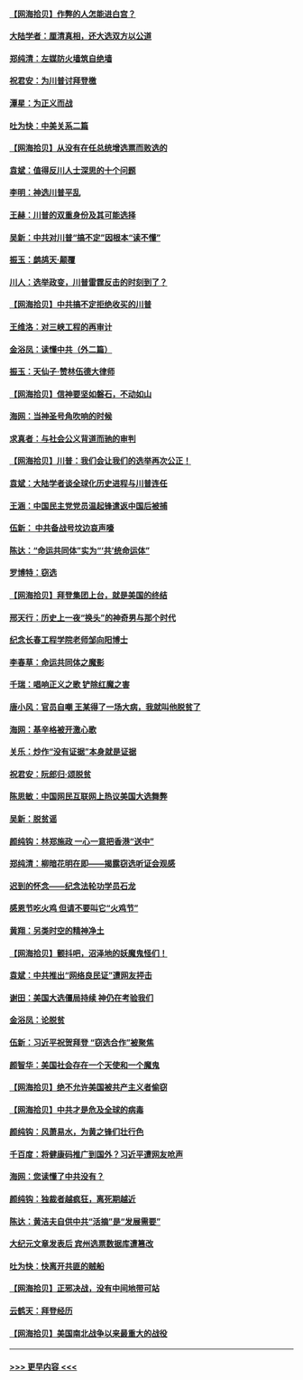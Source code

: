 #### [【网海拾贝】作弊的人怎能进白宫？](../pages/nsc993/n12603546.md?t=12091051) 
#### [大陆学者：厘清真相，还大选双方以公道](../pages/nsc993/n12603475.md?t=12091051) 
#### [郑纯清：左媒防火墙筑自绝墙](../pages/nsc993/n12602226.md?t=12091051) 
#### [祝君安：为川普讨拜登檄](../pages/nsc993/n12602199.md?t=12091051) 
#### [潭星：为正义而战](../pages/nsc993/n12600926.md?t=12091051) 
#### [吐为快：中美关系二篇](../pages/nsc993/n12600908.md?t=12091051) 
#### [【网海拾贝】从没有在任总统增选票而败选的](../pages/nsc993/n12600435.md?t=12091051) 
#### [袁斌：值得反川人士深思的十个问题](../pages/nsc993/n12600332.md?t=12091051) 
#### [李明：神选川普平乱](../pages/nsc993/n12599751.md?t=12091051) 
#### [王赫：川普的双重身份及其可能选择](../pages/nsc993/n12599723.md?t=12091051) 
#### [吴新：中共对川普“搞不定”因根本“读不懂”](../pages/nsc993/n12599502.md?t=12091051) 
#### [振玉：鹧鸪天‧颠覆](../pages/nsc993/n12599494.md?t=12091051) 
#### [川人：选举政变，川普雷霆反击的时刻到了？](../pages/nsc993/n12599291.md?t=12091051) 
#### [【网海拾贝】中共搞不定拒绝收买的川普](../pages/nsc993/n12598955.md?t=12091051) 
#### [王维洛：对三峡工程的再审计](../pages/nsc993/n12598436.md?t=12091051) 
#### [金浴凤：读懂中共（外二篇）](../pages/nsc993/n12597943.md?t=12091051) 
#### [振玉：天仙子‧赞林伍德大律师](../pages/nsc993/n12597929.md?t=12091051) 
#### [【网海拾贝】信神要坚如磐石，不动如山](../pages/nsc993/n12597901.md?t=12091051) 
#### [海网：当神圣号角吹响的时候](../pages/nsc993/n12595891.md?t=12091051) 
#### [求真者：与社会公义背道而驰的审判](../pages/nsc993/n12595868.md?t=12091051) 
#### [【网海拾贝】川普：我们会让我们的选举再次公正！](../pages/nsc993/n12594930.md?t=12091051) 
#### [袁斌：大陆学者谈全球化历史进程与川普连任](../pages/nsc993/n12594690.md?t=12091051) 
#### [王涵：中国民主党党员温起锋遣返中国后被捕](../pages/nsc993/n12594540.md?t=12091051) 
#### [伍新： 中共备战号坟边哀声嚎](../pages/nsc993/n12593086.md?t=12091051) 
#### [陈达：“命运共同体”实为“‘共’统命运体”](../pages/nsc993/n12590865.md?t=12091051) 
#### [罗博特：窃选](../pages/nsc993/n12590619.md?t=12091051) 
#### [【网海拾贝】拜登集团上台，就是美国的终结](../pages/nsc993/n12589725.md?t=12091051) 
#### [邢天行：历史上一夜“换头”的神奇男与那个时代](../pages/nsc993/n12589424.md?t=12091051) 
#### [纪念长春工程学院老师邹向阳博士](../pages/nsc993/n12585390.md?t=12091051) 
#### [李春草：命运共同体之魔影](../pages/nsc993/n12585026.md?t=12091051) 
#### [千瑞：唱响正义之歌 铲除红魔之害](../pages/nsc993/n12585002.md?t=12091051) 
#### [唐小风：官员自嘲 王某得了一场大病，我就叫他脱贫了](../pages/nsc993/n12584981.md?t=12091051) 
#### [海网：基辛格被开激心歌](../pages/nsc993/n12584946.md?t=12091051) 
#### [关乐：炒作“没有证据”本身就是证据](../pages/nsc993/n12583146.md?t=12091051) 
#### [祝君安：阮郎归‧颂脱贫](../pages/nsc993/n12583119.md?t=12091051) 
#### [陈思敏：中国网民互联网上热议美国大选舞弊](../pages/nsc993/n12582845.md?t=12091051) 
#### [吴新：脱贫谣](../pages/nsc993/n12580839.md?t=12091051) 
#### [颜纯钩：林郑施政 一心一意把香港“送中”](../pages/nsc993/n12580805.md?t=12091051) 
#### [郑纯清：柳暗花明在即——揭露窃选听证会观感](../pages/nsc993/n12580795.md?t=12091051) 
#### [迟到的怀念——纪念法轮功学员石龙](../pages/nsc993/n12580245.md?t=12091051) 
#### [感恩节吃火鸡  但请不要叫它“火鸡节”](../pages/nsc993/n12580252.md?t=12091051) 
#### [黄翔：另类时空的精神净土](../pages/nsc993/n12578638.md?t=12091051) 
#### [【网海拾贝】颤抖吧，沼泽地的妖魔鬼怪们！](../pages/nsc993/n12578552.md?t=12091051) 
#### [袁斌：中共推出“网络良民证”遭网友抨击](../pages/nsc993/n12578511.md?t=12091051) 
#### [谢田：美国大选僵局持续 神仍在考验我们](../pages/nsc993/n12577432.md?t=12091051) 
#### [金浴凤：论脱贫](../pages/nsc993/n12576386.md?t=12091051) 
#### [伍新：习近平祝贺拜登 “窃选合作”被聚焦](../pages/nsc993/n12576358.md?t=12091051) 
#### [颜智华：美国社会存在一个天使和一个魔鬼](../pages/nsc993/n12574299.md?t=12091051) 
#### [【网海拾贝】绝不允许美国被共产主义者偷窃](../pages/nsc993/n12573396.md?t=12091051) 
#### [【网海拾贝】中共才是危及全球的病毒](../pages/nsc993/n12571204.md?t=12091051) 
#### [颜纯钩：风萧易水，为黄之锋们壮行色](../pages/nsc993/n12571487.md?t=12091051) 
#### [千百度：将健康码推广到国外？习近平遭网友呛声](../pages/nsc993/n12570808.md?t=12091051) 
#### [海网：您读懂了中共没有？](../pages/nsc993/n12570487.md?t=12091051) 
#### [颜纯钩：独裁者越疯狂，离死期越近](../pages/nsc993/n12569055.md?t=12091051) 
#### [陈达：黄洁夫自供中共“活摘”是“发展需要”](../pages/nsc993/n12568541.md?t=12091051) 
#### [大纪元文章发表后 宾州选票数据库遭篡改](../pages/nsc993/n12568105.md?t=12091051) 
#### [吐为快：快离开共匪的贼船](../pages/nsc993/n12568462.md?t=12091051) 
#### [【网海拾贝】正邪决战，没有中间地带可站](../pages/nsc993/n12568439.md?t=12091051) 
#### [云鹤天：拜登经历](../pages/nsc993/n12567294.md?t=12091051) 
#### [【网海拾贝】美国南北战争以来最重大的战役](../pages/nsc993/n12567247.md?t=12091051) 

----
#### [ >>> 更早内容 <<< ](../indexes/nsc993-earlier.md)
